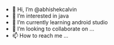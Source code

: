 - 👋 Hi, I’m @abhishekcalvin
- 👀 I’m interested in java
- 🌱 I’m currently learning android studio
- 💞️ I’m looking to collaborate on ...
- 📫 How to reach me ...

<!---
abhishekcalvin/abhishekcalvin is a ✨ special ✨ repository because its `README.md` (this file) appears on your GitHub profile.
You can click the Preview link to take a look at your changes.
--->

